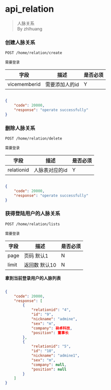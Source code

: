 api_relation
===
>  人脉关系  
> By zhlhuang


### 创建人脉关系  
`POST /home/relation/create`  

`需要登录`  

字段  |描述 |  是否必须 
------------ | -------------| -------------
vicememberid | 需要添加人的id    | Y


```json

{
    "code": 20000,
    "response": "operate successfully"
}

```




### 删除人脉关系  
`POST /home/relation/delete` 

`需要登录`   

字段  |描述 |  是否必须 
------------ | -------------| -------------
relationid | 人脉表对应的id    | Y



```json

{
    "code": 20000,
    "response": "operate successfully"
}

```




### 获得登陆用户的人脉关系
`POST /home/relation/lists`  

`需要登录`  

字段  |描述 |  是否必须 
------------ | -------------| -------------
page | 页码 默认1    | N
limit | 返回数 默认10 | N

**拿到当前登录用户的人脉列表**

```json

{
    "code": 20000,
    "response": [
        {
            "relationid": "4",
            "id": "9",
            "nickname": "admine",
            "sex": "m",
            "company": 袂卓科技,
            "position": 董事长
        },
        {
            "relationid": "5",
            "id": "10",
            "nickname": "admine1",
            "sex": "m",
            "company": null,
            "position": null
        }
    ]
}

```
